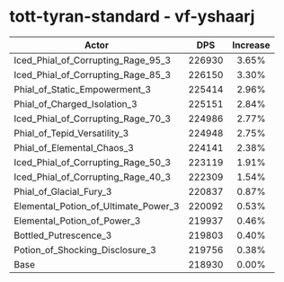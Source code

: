 # tott-tyran-standard - vf-yshaarj
| Actor | DPS | Increase |
|---|:---:|:---:|
|Iced_Phial_of_Corrupting_Rage_95_3|226930|3.65%|
|Iced_Phial_of_Corrupting_Rage_85_3|226150|3.30%|
|Phial_of_Static_Empowerment_3|225414|2.96%|
|Phial_of_Charged_Isolation_3|225151|2.84%|
|Iced_Phial_of_Corrupting_Rage_70_3|224986|2.77%|
|Phial_of_Tepid_Versatility_3|224948|2.75%|
|Phial_of_Elemental_Chaos_3|224141|2.38%|
|Iced_Phial_of_Corrupting_Rage_50_3|223119|1.91%|
|Iced_Phial_of_Corrupting_Rage_40_3|222309|1.54%|
|Phial_of_Glacial_Fury_3|220837|0.87%|
|Elemental_Potion_of_Ultimate_Power_3|220092|0.53%|
|Elemental_Potion_of_Power_3|219937|0.46%|
|Bottled_Putrescence_3|219803|0.40%|
|Potion_of_Shocking_Disclosure_3|219756|0.38%|
|Base|218930|0.00%|
